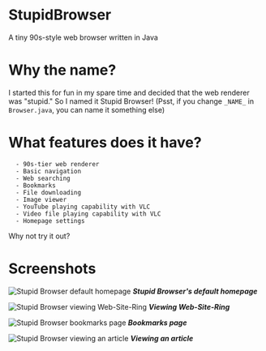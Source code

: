 # StupidBrowser
A tiny 90s-style web browser written in Java

# Why the name?
I started this for fun in my spare time and decided that the web renderer was "stupid." So I named it Stupid Browser!
(Psst, if you change `_NAME_` in `Browser.java`, you can name it something else)

# What features does it have?
```
  - 90s-tier web renderer
  - Basic navigation
  - Web searching
  - Bookmarks
  - File downloading
  - Image viewer
  - YouTube playing capability with VLC
  - Video file playing capability with VLC
  - Homepage settings
```
Why not try it out?

# Screenshots
![Stupid Browser default homepage](https://termer.net/stupidbrowser/stupid_browser.png)
**_Stupid Browser's default homepage_**

![Stupid Browser viewing Web-Site-Ring](https://termer.net/stupidbrowser/stupid_browser_web-site-ring.png)
**_Viewing Web-Site-Ring_**

![Stupid Browser bookmarks page](https://termer.net/stupidbrowser/stupid_browser_bookmarks.png)
**_Bookmarks page_**

![Stupid Browser viewing an article](https://termer.net/stupidbrowser/stupid_browser_article.png)
**_Viewing an article_**
